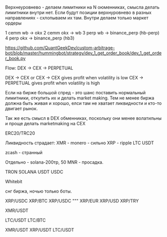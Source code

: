 Верхнеуровнево - делаем лимитники на N оюменниках, смысла делать лимитники внутри нет. Если будут позиции верхнуровнево в разных направлениях - схлопываем их там.
Внутри делаем только маркет ордеры


1 cemm wb -> okx
2 cemm okx -> wb
3 perp wb -> binance_perp (hb-perp)
4 perp okx -> binance_perp (hb3)

https://github.com/QuantGeekDev/custom-arbitrage-bot/blob/master/hummingbot/strategy/dev_1_get_order_book/dev_1_get_order_book.py




Flow: DEX -> CEX -> PERPETUAL

DEX -> CEX or CEX -> CEX gives profit when volatility is low
CEX -> PERPETUAL gives profit when volatility is high

Если на бирже большой спред - это шанс поставить нормальный лимитники, откупить их и делать market making.
Тем не менее биржа должна быть живая и хорошо, елси там не хватает ликвидности и кто-то двигает рынок.

Так же есть смысл в DEX обменниках, поскольку они менее волатильны и проще делать marketmaking на CEX


ERC20/TRC20

Ликвидность страдает:
XMR - monero - сильно
XRP - ripple
LTC
USDT

zcash - странный

Отдельно - 
solana-200тр, 50 MNR - просадка.

TRON
SOLANA
USDT
USDC


Whitebit

снг биржа, ночью только боты.

XRP/USDC
XRP/BTC
XRP/USDC
"""
XRP/EUR
XRP/USD
XRP/TRY


XMR/USDT

LTC/USDT
LTC/BTC



XMR/USDT
XRP/USDT
LTC/USDT

